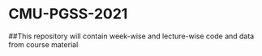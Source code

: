 # CMU-PGSS-2021

##This repository will contain week-wise and lecture-wise code and data from course material 
